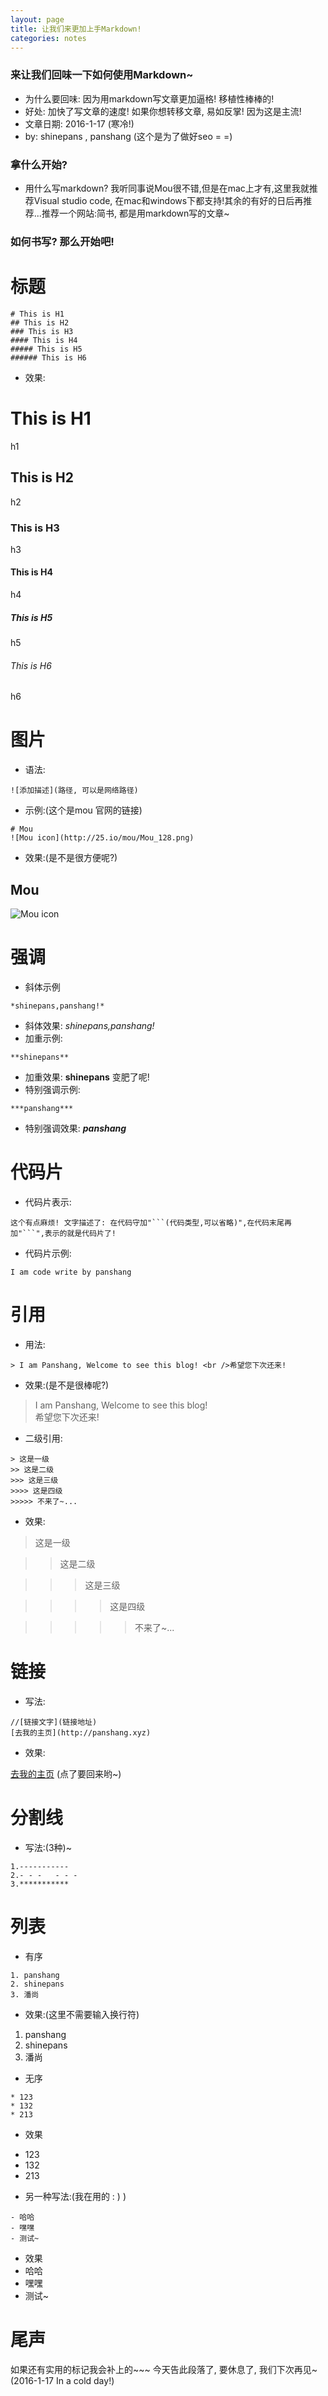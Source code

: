 ```yaml
---
layout: page
title: 让我们来更加上手Markdown!
categories: notes
---
```


### 来让我们回味一下如何使用Markdown~

- 为什么要回味: 因为用markdown写文章更加逼格! 移植性棒棒的!
- 好处: 加快了写文章的速度! 如果你想转移文章, 易如反掌! 因为这是主流!
- 文章日期: 2016-1-17 (寒冷!)
- by: shinepans , panshang (这个是为了做好seo = =) 

### 拿什么开始?

- 用什么写markdown? 我听同事说Mou很不错,但是在mac上才有,这里我就推荐Visual studio code, 在mac和windows下都支持!其余的有好的日后再推荐...推荐一个网站:简书, 都是用markdown写的文章~

### 如何书写? 那么开始吧!

# 标题

```
# This is H1
## This is H2
### This is H3
#### This is H4
##### This is H5
###### This is H6
```
- 效果:

# This is H1
h1

## This is H2
h2

### This is H3
h3

#### This is H4
h4

##### This is H5
h5

###### This is H6
h6

# 图片

- 语法:

```
![添加描述](路径, 可以是网络路径)
```
- 示例:(这个是mou 官网的链接)

```
# Mou
![Mou icon](http://25.io/mou/Mou_128.png)
```
- 效果:(是不是很方便呢?)

## Mou

![Mou icon](http://25.io/mou/Mou_128.png)

# 强调
- 斜体示例

```
*shinepans,panshang!*
```
- 斜体效果: *shinepans,panshang!*
- 加重示例:

```
**shinepans**
```
- 加重效果: **shinepans** 变肥了呢!
- 特别强调示例:

```
***panshang***
```
- 特别强调效果: ***panshang***

# 代码片

- 代码片表示:

```
这个有点麻烦! 文字描述了: 在代码守加"```(代码类型,可以省略)",在代码末尾再加"```",表示的就是代码片了!
```
- 代码片示例:

```
I am code write by panshang
```

# 引用

- 用法:

```
> I am Panshang, Welcome to see this blog! <br />希望您下次还来!
```

- 效果:(是不是很棒呢?)

> I am Panshang, Welcome to see this blog! <br />
 希望您下次还来!
 
- 二级引用:

```
> 这是一级
>> 这是二级
>>> 这是三级
>>>> 这是四级
>>>>> 不来了~...
```
- 效果:

> 这是一级

>> 这是二级

>>> 这是三级

>>>> 这是四级

>>>>> 不来了~...

# 链接

- 写法:

```
//[链接文字](链接地址)
[去我的主页](http://panshang.xyz)
```
- 效果: 

[去我的主页](http://panshang.xyz)  (点了要回来哟~)

# 分割线

- 写法:(3种)~

```
1.-----------
2.- - -   - - -
3.***********
```

# 列表
- 有序

```
1. panshang
2. shinepans
3. 潘尚
```

- 效果:(这里不需要输入换行符)
1. panshang
2. shinepans
3. 潘尚

- 无序

```
* 123
* 132
* 213
```

- 效果
* 123
* 132
* 213

- 另一种写法:(我在用的 : ) )

```
- 哈哈
- 嘿嘿
- 测试~
```
- 效果
- 哈哈
- 嘿嘿
- 测试~

# 尾声

如果还有实用的标记我会补上的~~~ 今天告此段落了, 要休息了, 我们下次再见~ (2016-1-17 In a cold day!)
